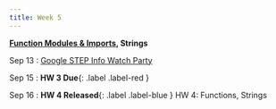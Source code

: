 ```yaml
---
title: Week 5
---
```


**[Function Modules & Imports](https://docs.google.com/presentation/d/1rN6BAAQMRe5o9S7UQUH1HrABkj9JmIb5s9IKkKBv8uE/edit?usp=sharing), Strings**

Sep 13
:  [Google STEP Info Watch Party](https://drive.google.com/file/d/1I40mPpNhX3Sk3XBQ6Qn7JufK463QbYON/view?usp=sharing)

Sep 15
:  **HW 3 Due**{: .label .label-red }

Sep 16
:  **HW 4 Released**{: .label .label-blue } HW 4: Functions, Strings

